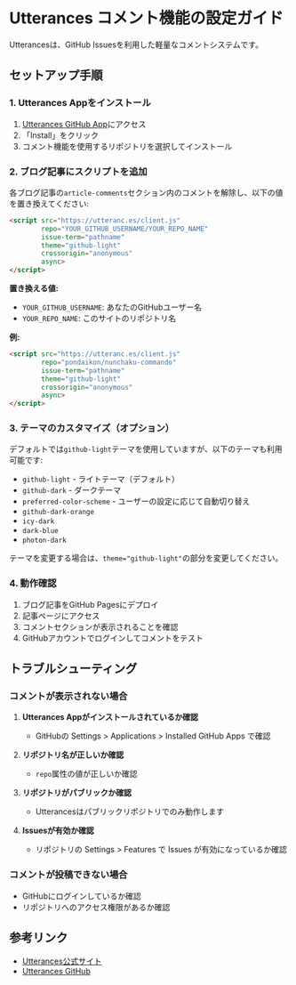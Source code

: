 # Utterances コメント機能の設定ガイド

Utterancesは、GitHub Issuesを利用した軽量なコメントシステムです。

## セットアップ手順

### 1. Utterances Appをインストール

1. [Utterances GitHub App](https://github.com/apps/utterances)にアクセス
2. 「Install」をクリック
3. コメント機能を使用するリポジトリを選択してインストール

### 2. ブログ記事にスクリプトを追加

各ブログ記事の`article-comments`セクション内のコメントを解除し、以下の値を置き換えてください:

```html
<script src="https://utteranc.es/client.js"
        repo="YOUR_GITHUB_USERNAME/YOUR_REPO_NAME"
        issue-term="pathname"
        theme="github-light"
        crossorigin="anonymous"
        async>
</script>
```

**置き換える値:**
- `YOUR_GITHUB_USERNAME`: あなたのGitHubユーザー名
- `YOUR_REPO_NAME`: このサイトのリポジトリ名

**例:**
```html
<script src="https://utteranc.es/client.js"
        repo="pondaikon/nunchaku-commando"
        issue-term="pathname"
        theme="github-light"
        crossorigin="anonymous"
        async>
</script>
```

### 3. テーマのカスタマイズ（オプション）

デフォルトでは`github-light`テーマを使用していますが、以下のテーマも利用可能です:

- `github-light` - ライトテーマ（デフォルト）
- `github-dark` - ダークテーマ
- `preferred-color-scheme` - ユーザーの設定に応じて自動切り替え
- `github-dark-orange`
- `icy-dark`
- `dark-blue`
- `photon-dark`

テーマを変更する場合は、`theme="github-light"`の部分を変更してください。

### 4. 動作確認

1. ブログ記事をGitHub Pagesにデプロイ
2. 記事ページにアクセス
3. コメントセクションが表示されることを確認
4. GitHubアカウントでログインしてコメントをテスト

## トラブルシューティング

### コメントが表示されない場合

1. **Utterances Appがインストールされているか確認**
   - GitHubの Settings > Applications > Installed GitHub Apps で確認

2. **リポジトリ名が正しいか確認**
   - `repo`属性の値が正しいか確認

3. **リポジトリがパブリックか確認**
   - Utterancesはパブリックリポジトリでのみ動作します

4. **Issuesが有効か確認**
   - リポジトリの Settings > Features で Issues が有効になっているか確認

### コメントが投稿できない場合

- GitHubにログインしているか確認
- リポジトリへのアクセス権限があるか確認

## 参考リンク

- [Utterances公式サイト](https://utteranc.es/)
- [Utterances GitHub](https://github.com/utterance/utterances)

